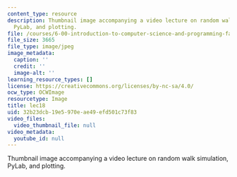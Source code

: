 ```yaml
---
content_type: resource
description: Thumbnail image accompanying a video lecture on random walk simulation,
  PyLab, and plotting.
file: /courses/6-00-introduction-to-computer-science-and-programming-fall-2008/32b23dcb19e5970eae49efd501c73f83_lec18.jpg
file_size: 3665
file_type: image/jpeg
image_metadata:
  caption: ''
  credit: ''
  image-alt: ''
learning_resource_types: []
license: https://creativecommons.org/licenses/by-nc-sa/4.0/
ocw_type: OCWImage
resourcetype: Image
title: lec18
uid: 32b23dcb-19e5-970e-ae49-efd501c73f83
video_files:
  video_thumbnail_file: null
video_metadata:
  youtube_id: null
---
```

Thumbnail image accompanying a video lecture on random walk simulation, PyLab, and plotting.